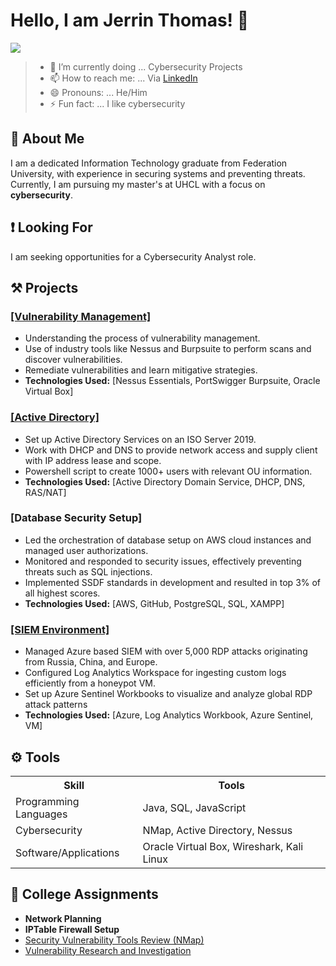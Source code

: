# Hello, I am Jerrin Thomas! 👋
<a href="https://linkedin.com/in/jerrin-thomas-thyparambil"><img src="https://img.shields.io/badge/-LinkedIn-0072b1?&style=for-the-badge&logo=linkedin&logoColor=white" /></a>

>- 🌱 I’m currently doing ... Cybersecurity Projects
>- 📫 How to reach me: ... Via [LinkedIn](https://www.linkedin.com/in/jerrin-thomas-thyparambil/)
>- 😄 Pronouns: ... He/Him
>- ⚡ Fun fact: ... I like cybersecurity

## 🧑 About Me
I am a dedicated Information Technology graduate from Federation University, with experience in securing systems and preventing threats. Currently, I am pursuing my master's at UHCL with a focus on **cybersecurity**.

## ❗ Looking For
I am seeking opportunities for a Cybersecurity Analyst role.

## ⚒️ Projects
<h3><a href="https://github.com/Jerry1541/Vulnerability-Management-Lab">[Vulnerability Management]</a></h3>

- Understanding the process of vulnerability management.
- Use of industry tools like Nessus and Burpsuite to perform scans and discover vulnerabilities.
- Remediate vulnerabilities and learn mitigative strategies.
- **Technologies Used:** [Nessus Essentials, PortSwigger Burpsuite, Oracle Virtual Box]

<h3><a href="https://github.com/Jerry1541/Active-Directory">[Active Directory]</a></h3>

- Set up Active Directory Services on an ISO Server 2019.
- Work with DHCP and DNS to provide network access and supply client with IP address lease and scope.
- Powershell script to create 1000+ users with relevant OU information.
- **Technologies Used:** [Active Directory Domain Service, DHCP, DNS, RAS/NAT]

<h3>[Database Security Setup]</h3>

- Led the orchestration of database setup on AWS cloud instances and managed user authorizations.
- Monitored and responded to security issues, effectively preventing threats such as SQL injections.
- Implemented SSDF standards in development and resulted in top 3% of all highest scores.
- **Technologies Used:** [AWS, GitHub, PostgreSQL, SQL, XAMPP]

<h3><a href="https://github.com/Jerry1541/SIEM-Environment">[SIEM Environment]</a></h3>

-	Managed Azure based SIEM with over 5,000 RDP attacks originating from Russia, China, and Europe.
-	Configured Log Analytics Workspace for ingesting custom logs efficiently from a honeypot VM.
-	Set up Azure Sentinel Workbooks to visualize and analyze global RDP attack patterns
- **Technologies Used:** [Azure, Log Analytics Workbook, Azure Sentinel, VM]

## ⚙️ Tools
<table>
    <th>Skill</th>
    <th>Tools</th>
    <tr>
        <td>Programming Languages</td>
        <td>Java, SQL, JavaScript</td>
    </tr>
    <tr>
        <td>Cybersecurity</td>
        <td>NMap, Active Directory, Nessus</td>
    </tr>
    <tr>
        <td>Software/Applications</td>
        <td>Oracle Virtual Box, Wireshark, Kali Linux</td>
    </tr>
</table>
 	
## 🏫 College Assignments
- **Network Planning**
- **IPTable Firewall Setup**
- <a href="https://youtu.be/CQ2D46b3SiA">Security Vulnerability Tools Review (NMap)</a>
- <a href="https://youtu.be/vHWXEoPimpc">Vulnerability Research and Investigation</a>
